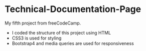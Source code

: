 # Technical-Documentation-Page
My fifth project from freeCodeCamp.
- I coded the structure of this project using HTML
- CSS3 is used for styling
- Bootstrap4 and media queries are used for responsiveness
